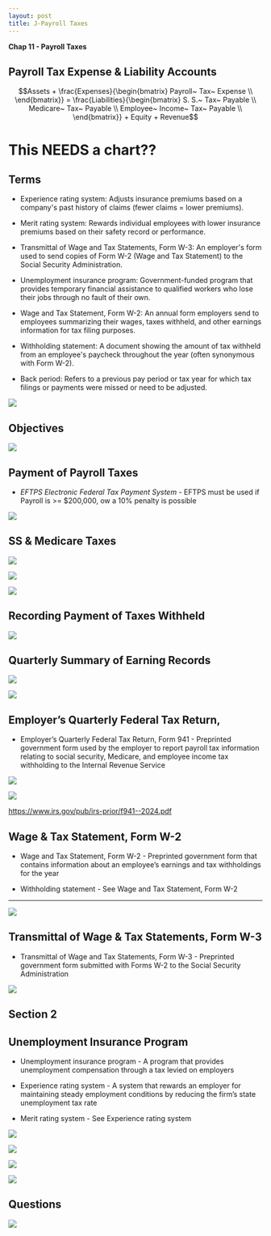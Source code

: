 ```yaml
---
layout: post
title: J-Payroll Taxes
--- 
```



**Chap 11 - Payroll Taxes**

## Payroll Tax Expense & Liability Accounts

$$Assets + \frac{Expenses}{\begin{bmatrix}
Payroll~ Tax~ Expense \\
\end{bmatrix}} = \frac{Liabilities}{\begin{bmatrix}
S. S.~ Tax~ Payable \\
Medicare~ Tax~ Payable \\
Employee~ Income~ Tax~ Payable \\
\end{bmatrix}} + Equity + Revenue$$


# This NEEDS a chart??

## Terms

- Experience rating system: Adjusts insurance premiums based on a company's past history of claims (fewer claims = lower premiums).

- Merit rating system: Rewards individual employees with lower insurance premiums based on their safety record or performance.

- Transmittal of Wage and Tax Statements, Form W-3: An employer's form used to send copies of Form W-2 (Wage and Tax Statement) to the Social Security Administration.

- Unemployment insurance program: Government-funded program that provides temporary financial assistance to qualified workers who lose their jobs through no fault of their own.

- Wage and Tax Statement, Form W-2: An annual form employers send to employees summarizing their wages, taxes withheld, and other earnings information for tax filing purposes.

- Withholding statement: A document showing the amount of tax withheld from an employee's paycheck throughout the year (often synonymous with Form W-2).

- Back period: Refers to a previous pay period or tax year for which tax filings or payments were missed or need to be adjusted.

![](/assets/mc-graw-accounting-course/chap11.payroll.taxes/terms1.png)


## Objectives

![](/assets/mc-graw-accounting-course/chap11.payroll.taxes/1.objectives.png)


## Payment of Payroll Taxes

- *EFTPS Electronic Federal Tax Payment System* - EFTPS must be used if Payroll is >= $200,000, ow a 10% penalty is possible


![](/assets/mc-graw-accounting-course/chap11.payroll.taxes/2.aca.provisions.png)


## SS & Medicare Taxes

![](/assets/mc-graw-accounting-course/chap11.payroll.taxes/3.calculating.tax.liability.png)

![](/assets/mc-graw-accounting-course/chap11.payroll.taxes/4.tax.liability.png)

![](/assets/mc-graw-accounting-course/chap11.payroll.taxes/5.tax.accts.dr.cr.png)


## Recording Payment of Taxes Withheld

![](/assets/mc-graw-accounting-course/chap11.payroll.taxes/6.ledger.4.ss.medicare.tax.png)


## Quarterly Summary of Earning Records

![](/assets/mc-graw-accounting-course/chap11.payroll.taxes/7.ledger.example.taxes.payable.png)


![](/assets/mc-graw-accounting-course/chap11.payroll.taxes/8.earning.records.png)


## Employer’s Quarterly Federal Tax Return, 

- Employer’s Quarterly Federal Tax Return, Form 941 - Preprinted government form used by the employer to report payroll tax information relating to social security, Medicare, and employee income tax withholding to the Internal Revenue Service


![](/assets/mc-graw-accounting-course/chap11.payroll.taxes/9.company.wide.tax.and.pay.schedule.png)

![](/assets/mc-graw-accounting-course/chap11.payroll.taxes/10.when.to.file.png)

https://www.irs.gov/pub/irs-prior/f941--2024.pdf


## Wage & Tax Statement, Form W-2

- Wage and Tax Statement, Form W-2 - Preprinted government form that contains information about an employee’s earnings and tax withholdings for the year

- Withholding statement - See Wage and Tax Statement, Form W-2

---

![](/assets/mc-graw-accounting-course/chap11.payroll.taxes/11.quarters.png)


## Transmittal of Wage & Tax Statements, Form W-3

- Transmittal of Wage and Tax Statements, Form W-3 - Preprinted government form submitted with Forms W-2 to the Social Security Administration


![](/assets/mc-graw-accounting-course/chap11.payroll.taxes/12.w2.form.requirements.png)


## Section 2


## Unemployment Insurance Program

- Unemployment insurance program - A program that provides unemployment compensation through a tax levied on employers

- Experience rating system - A system that rewards an employer for maintaining steady employment conditions by reducing the firm’s state unemployment tax rate


- Merit rating system - See Experience rating system

![](/assets/mc-graw-accounting-course/chap11.payroll.taxes/computing.unemployment.taxes.png)

![](/assets/mc-graw-accounting-course/chap11.payroll.taxes/reporting.quarter.unemployment.taxes.png)

![](/assets/mc-graw-accounting-course/chap11.payroll.taxes/13.w2.info.png)

![](/assets/mc-graw-accounting-course/chap11.payroll.taxes/14.w3.info.png)


## Questions

![](/assets/mc-graw-accounting-course/chap11.payroll.taxes/chap11.section1.q.png)

